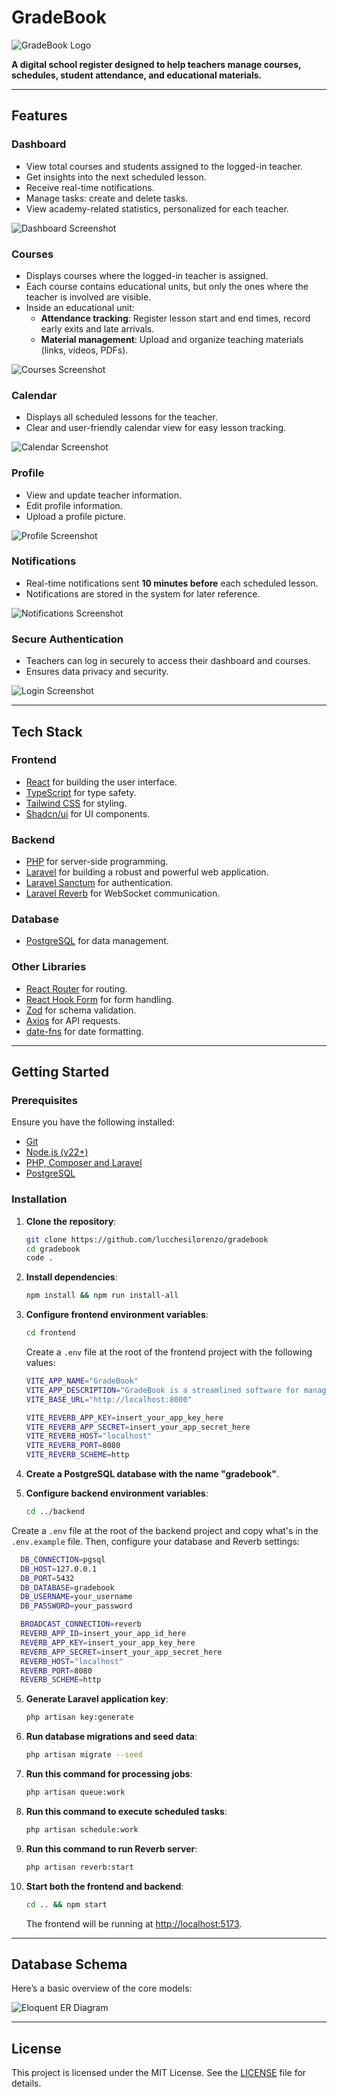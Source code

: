 # GradeBook

![GradeBook Logo](screenshots/gradebook-logo.png)

**A digital school register designed to help teachers manage courses, schedules, student attendance, and educational materials.**

---

## Features

### Dashboard

- View total courses and students assigned to the logged-in teacher.
- Get insights into the next scheduled lesson.
- Receive real-time notifications.
- Manage tasks: create and delete tasks.
- View academy-related statistics, personalized for each teacher.

![Dashboard Screenshot](screenshots/dashboard.png)

### Courses

- Displays courses where the logged-in teacher is assigned.
- Each course contains educational units, but only the ones where the teacher is involved are visible.
- Inside an educational unit:
  - **Attendance tracking**: Register lesson start and end times, record early exits and late arrivals.
  - **Material management**: Upload and organize teaching materials (links, videos, PDFs).

![Courses Screenshot](screenshots/courses.png)

### Calendar

- Displays all scheduled lessons for the teacher.
- Clear and user-friendly calendar view for easy lesson tracking.

![Calendar Screenshot](screenshots/calendar.png)

### Profile

- View and update teacher information.
- Edit profile information.
- Upload a profile picture.

![Profile Screenshot](screenshots/profile.png)

### Notifications

- Real-time notifications sent **10 minutes before** each scheduled lesson.
- Notifications are stored in the system for later reference.

![Notifications Screenshot](screenshots/notifications.png)

### Secure Authentication

- Teachers can log in securely to access their dashboard and courses.
- Ensures data privacy and security.

![Login Screenshot](screenshots/login.png)

---

## Tech Stack

### Frontend

- [React](https://reactjs.org/) for building the user interface.
- [TypeScript](https://www.typescriptlang.org/) for type safety.
- [Tailwind CSS](https://tailwindcss.com/) for styling.
- [Shadcn/ui](https://ui.shadcn.com/) for UI components.

### Backend

- [PHP](https://www.php.net/) for server-side programming.
- [Laravel](https://laravel.com/) for building a robust and powerful web application.
- [Laravel Sanctum](https://laravel.com/docs/sanctum) for authentication.
- [Laravel Reverb](https://reverb.laravel.com/) for WebSocket communication.

### Database

- [PostgreSQL](https://www.postgresql.org/) for data management.

### Other Libraries

- [React Router](https://reactrouter.com/) for routing.
- [React Hook Form](https://react-hook-form.com/) for form handling.
- [Zod](https://zod.dev/) for schema validation.
- [Axios](https://axios-http.com/) for API requests.
- [date-fns](https://date-fns.org/) for date formatting.

---

## Getting Started

### Prerequisites

Ensure you have the following installed:

- [Git](https://git-scm.com/)
- [Node.js (v22+)](https://nodejs.org/en/)
- [PHP, Composer and Laravel](https://laravel.com/docs/11.x#installing-php)
- [PostgreSQL](https://www.postgresql.org/)

### Installation

1. **Clone the repository**:

   ```bash
   git clone https://github.com/lucchesilorenzo/gradebook
   cd gradebook
   code .
   ```

2. **Install dependencies**:

   ```bash
   npm install && npm run install-all
   ```

3. **Configure frontend environment variables**:

   ```bash
   cd frontend
   ```

   Create a `.env` file at the root of the frontend project with the following values:

   ```bash
   VITE_APP_NAME="GradeBook"
   VITE_APP_DESCRIPTION="GradeBook is a streamlined software for managing courses, students, and academic records in a single tertiary education institution, offering an intuitive interface for teachers."
   VITE_BASE_URL="http://localhost:8000"

   VITE_REVERB_APP_KEY=insert_your_app_key_here
   VITE_REVERB_APP_SECRET=insert_your_app_secret_here
   VITE_REVERB_HOST="localhost"
   VITE_REVERB_PORT=8080
   VITE_REVERB_SCHEME=http
   ```

4. **Create a PostgreSQL database with the name "gradebook"**.

5. **Configure backend environment variables**:

   ```bash
   cd ../backend
   ```

Create a `.env` file at the root of the backend project and copy what's in the `.env.example` file. Then, configure your database and Reverb settings:

```bash
  DB_CONNECTION=pgsql
  DB_HOST=127.0.0.1
  DB_PORT=5432
  DB_DATABASE=gradebook
  DB_USERNAME=your_username
  DB_PASSWORD=your_password

  BROADCAST_CONNECTION=reverb
  REVERB_APP_ID=insert_your_app_id_here
  REVERB_APP_KEY=insert_your_app_key_here
  REVERB_APP_SECRET=insert_your_app_secret_here
  REVERB_HOST="localhost"
  REVERB_PORT=8080
  REVERB_SCHEME=http
```

5. **Generate Laravel application key**:

   ```bash
   php artisan key:generate
   ```

6. **Run database migrations and seed data**:

   ```bash
   php artisan migrate --seed
   ```

7. **Run this command for processing jobs**:

   ```bash
   php artisan queue:work
   ```

8. **Run this command to execute scheduled tasks**:

   ```bash
   php artisan schedule:work
   ```

9. **Run this command to run Reverb server**:

   ```bash
   php artisan reverb:start
   ```

10. **Start both the frontend and backend**:

    ```bash
    cd .. && npm start
    ```

    The frontend will be running at [http://localhost:5173](http://localhost:5173).

---

## Database Schema

Here’s a basic overview of the core models:

![Eloquent ER Diagram](./screenshots/database-schema.png)

---

## License

This project is licensed under the MIT License. See the [LICENSE](./LICENSE) file for details.

